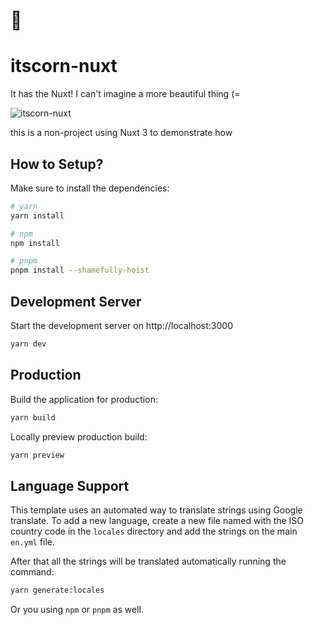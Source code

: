 # :corn:
# itscorn-nuxt
It has the Nuxt! I can't imagine a more beautiful thing (=

![itscorn-nuxt](https://user-images.githubusercontent.com/236071/192311529-536eb791-bb43-4919-b4f5-444605385403.png)

this is a non-project using Nuxt 3 to demonstrate how 

## How to Setup?

Make sure to install the dependencies:

```bash
# yarn
yarn install

# npm
npm install

# pnpm
pnpm install --shamefully-hoist
```

## Development Server

Start the development server on http://localhost:3000

```bash
yarn dev
```

## Production

Build the application for production:

```bash
yarn build
```

Locally preview production build:

```bash
yarn preview
```

## Language Support

This template uses an automated way to translate strings using Google translate. To add a new language, create a new file named with the ISO country code in the `locales` directory and add the strings on the main `en.yml` file. 

After that all the strings will be translated automatically running the command:

```bash
yarn generate:locales
```

Or you using `npm` or `pnpm` as well.
